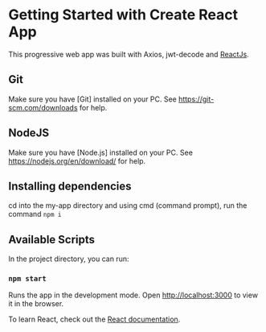 # Getting Started with Create React App

This progressive web app was built with Axios, jwt-decode and [ReactJs](https://github.com/facebook/create-react-app).

## Git
Make sure you have [Git] installed on your PC. See https://git-scm.com/downloads for help. 

## NodeJS
Make sure you have [Node.js] installed on your PC. See https://nodejs.org/en/download/ for help. 

## Installing dependencies
cd into the my-app directory and using cmd (command prompt), run the command `npm i`   

## Available Scripts

In the project directory, you can run:

### `npm start`

Runs the app in the development mode.
Open [http://localhost:3000](http://localhost:3000) to view it in the browser.

To learn React, check out the [React documentation](https://reactjs.org/).

